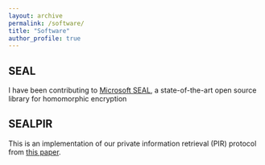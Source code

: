 ```yaml
---
layout: archive
permalink: /software/
title: "Software"
author_profile: true
---
```



## SEAL 

I have been contributing to [Microsoft SEAL](https://github.com/microsoft/seal), a state-of-the-art open source library for homomorphic encryption


## SEALPIR 

This is an implementation of our private information retrieval (PIR) protocol 
from [this paper](https://ieeexplore.ieee.org/abstract/document/8418648).

